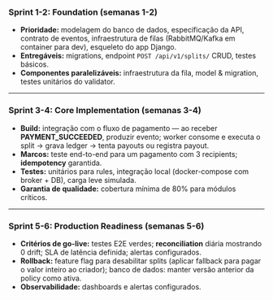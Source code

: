 ### Sprint 1-2: Foundation (semanas 1-2)

- **Prioridade:** modelagem do banco de dados, especificação da API, contrato de eventos, infraestrutura de filas (RabbitMQ/Kafka em container para dev), esqueleto do app Django.  
- **Entregáveis:** migrations, endpoint `POST /api/v1/splits/` CRUD, testes básicos.  
- **Componentes paralelizáveis:** infraestrutura da fila, model & migration, testes unitários do validator.

---

### Sprint 3-4: Core Implementation (semanas 3-4)

- **Build:** integração com o fluxo de pagamento — ao receber **PAYMENT_SUCCEEDED**, produzir evento; worker consome e executa o split → grava ledger → tenta payouts ou registra payout.  
- **Marcos:** teste end-to-end para um pagamento com 3 recipients; **idempotency** garantida.  
- **Testes:** unitários para rules, integração local (docker-compose com broker + DB), carga leve simulada.  
- **Garantia de qualidade:** cobertura mínima de 80% para módulos críticos.

---

### Sprint 5-6: Production Readiness (semanas 5-6)

- **Critérios de go-live:** testes E2E verdes; **reconciliation** diária mostrando 0 drift; SLA de latência definida; alertas configurados.  
- **Rollback:** feature flag para desabilitar splits (aplicar fallback para pagar o valor inteiro ao criador); banco de dados: manter versão anterior da policy como ativa.  
- **Observabilidade:** dashboards e alertas configurados.
